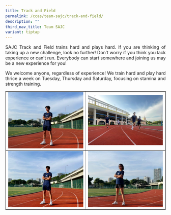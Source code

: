 ```yaml
---
title: Track and Field
permalink: /ccas/team-sajc/track-and-field/
description: ""
third_nav_title: Team SAJC
variant: tiptap
---
```

<p align="justify">SAJC Track and Field trains hard and plays hard. If you are thinking of taking up a new challenge, look no further! Don’t worry if you think you lack experience or can’t run. Everybody can start somewhere and joining us may be a new experience for you!</p>
<p align="justify">We welcome anyone, regardless of experience! We train hard and play hard thrice a week on Tuesday, Thursday and Saturday, focusing on stamina and strength training.</p>
<table style="border-collapse: collapse; width: 100%;" border="1">
<tbody>
<tr>
<td style="width: 50%;"><img src="/images/tnf1.jpeg"></td>
<td style="width: 50%;"><img src="/images/tnf2.jpeg"></td>
</tr>
<tr>
<td style="width: 50%;"><img src="/images/tnf3.jpeg"></td>
<td style="width: 50%;"><img src="/images/tnf4.jpeg"></td>
</tr>
</tbody>
</table>